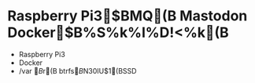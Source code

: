 # Raspberry Pi3$BMQ(B Mastodon Docker$B%S%k%I%D!<%k(B

* Raspberry Pi3
* Docker
* /var $B$r(B btrfs$B$N30IU$1(BSSD

